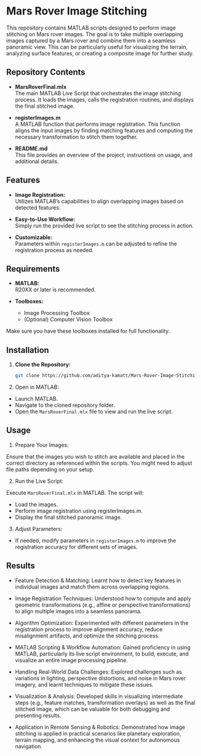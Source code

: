 # Mars Rover Image Stitching

This repository contains MATLAB scripts designed to perform image stitching on Mars rover images. The goal is to take multiple overlapping images captured by a Mars rover and combine them into a seamless panoramic view. This can be particularly useful for visualizing the terrain, analyzing surface features, or creating a composite image for further study.

## Repository Contents

- **MarsRoverFinal.mlx**  
  The main MATLAB Live Script that orchestrates the image stitching process. It loads the images, calls the registration routines, and displays the final stitched image.

- **registerImages.m**  
  A MATLAB function that performs image registration. This function aligns the input images by finding matching features and computing the necessary transformation to stitch them together.

- **README.md**  
  This file provides an overview of the project, instructions on usage, and additional details.

## Features

- **Image Registration:**  
  Utilizes MATLAB’s capabilities to align overlapping images based on detected features.

- **Easy-to-Use Workflow:**  
  Simply run the provided live script to see the stitching process in action.

- **Customizable:**  
  Parameters within `registerImages.m` can be adjusted to refine the registration process as needed.

## Requirements

- **MATLAB:**  
  R20XX or later is recommended.

- **Toolboxes:**  
  - Image Processing Toolbox  
  - (Optional) Computer Vision Toolbox

Make sure you have these toolboxes installed for full functionality.

## Installation

1. **Clone the Repository:**

   ```bash
   git clone https://github.com/aditya-kamatt/Mars-Rover-Image-Stitching.git
   ```
2. Open in MATLAB:
- Launch MATLAB.
- Navigate to the cloned repository folder.
- Open the `MarsRoverFinal.mlx` file to view and run the live script.

## Usage

1. Prepare Your Images:

Ensure that the images you wish to stitch are available and placed in the correct directory as referenced within the scripts. You might need to adjust file paths depending on your setup.

2. Run the Live Script:

Execute `MarsRoverFinal.mlx` in MATLAB. The script will:

  - Load the images.
  - Perform image registration using registerImages.m.
  - Display the final stitched panoramic image.

3. Adjust Parameters:
- If needed, modify parameters in `registerImages.m` to improve the registration accuracy for different sets of images.

## Results

- Feature Detection & Matching:
Learnt how to detect key features in individual images and match them across overlapping regions.

- Image Registration Techniques:
Understood how to compute and apply geometric transformations (e.g., affine or perspective transformations) to align multiple images into a seamless panorama.

- Algorithm Optimization:
Experimented with different parameters in the registration process to improve alignment accuracy, reduce misalignment artifacts, and optimize the stitching process.

- MATLAB Scripting & Workflow Automation:
Gained proficiency in using MATLAB, particularly its live script environment, to build, execute, and visualize an entire image processing pipeline.

- Handling Real-World Data Challenges:
Explored challenges such as variations in lighting, perspective distortions, and noise in Mars rover imagery, and learnt techniques to mitigate these issues.

- Visualization & Analysis:
Developed skills in visualizing intermediate steps (e.g., feature matches, transformation overlays) as well as the final stitched image, which can be valuable for both debugging and presenting results.

- Application in Remote Sensing & Robotics:
Demonstrated how image stitching is applied in practical scenarios like planetary exploration, terrain mapping, and enhancing the visual context for autonomous navigation.
